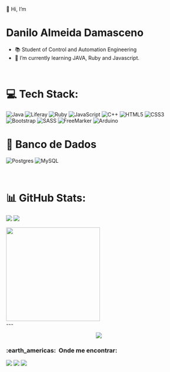 
 <!-- Inicial / Informações  -------------------------------------------------------------------------------------------->
👋 Hi, I’m <h1>Danilo Almeida Damasceno</h1>
- 📚 Student of Control and Automation Engineering
- 🌱 I’m currently learning JAVA, Ruby and Javascript.

 <!--  Minhas Skills ---------------------------------------------------------------------------------------------------->
 <br>
 
# 💻 Tech Stack:
        
  ![Java](https://img.shields.io/badge/java-%23ED8B00.svg?style=for-the-badge&logo=java&logoColor=white) 
    ![Liferay](https://img.shields.io/badge/-Liferay-333333?style=for-the-badge&logo=Liferay&logoColor=1572B6)
     ![Ruby](https://img.shields.io/badge/ruby-%23CC342D.svg?style=for-the-badge&logo=ruby&logoColor=white) 
      ![JavaScript](https://img.shields.io/badge/javascript-%23323330.svg?style=for-the-badge&logo=javascript&logoColor=%23F7DF1E) 
       ![C++](https://img.shields.io/badge/c++-%2300599C.svg?style=for-the-badge&logo=c%2B%2B&logoColor=white)
        ![HTML5](https://img.shields.io/badge/html5-%23E34F26.svg?style=for-the-badge&logo=html5&logoColor=white)
         ![CSS3](https://img.shields.io/badge/css3-%231572B6.svg?style=for-the-badge&logo=css3&logoColor=white)
          ![Bootstrap](https://img.shields.io/badge/bootstrap-%23563D7C.svg?style=for-the-badge&logo=bootstrap&logoColor=white)
           ![SASS](https://img.shields.io/badge/SASS-hotpink.svg?style=for-the-badge&logo=SASS&logoColor=white)
            ![FreeMarker](https://img.shields.io/badge/-FreeMarker-333333?style=for-the-badge&logo=Freemarker)
             ![Arduino](https://img.shields.io/badge/-Arduino-00979D?style=for-the-badge&logo=Arduino&logoColor=white)
 
  # 🏦 Banco de Dados
  
  ![Postgres](https://img.shields.io/badge/postgres-%23316192.svg?style=for-the-badge&logo=postgresql&logoColor=white)
   ![MySQL](https://img.shields.io/badge/mysql-%2300f.svg?style=for-the-badge&logo=mysql&logoColor=white)  
   <br>
    <br>


<!-- Contador de Commits e porcentagem de linguagens -------------------------------------------------------------------->
 # 📊 GitHub Stats:

 <div align-items: stretch>
  

![](https://github-readme-stats.vercel.app/api?username=DaniloADamasceno&theme=dracula&hide_border=false&include_all_commits=false&count_private=true)
 ![](https://github-readme-streak-stats.herokuapp.com/?user=DaniloADamasceno&theme=dracula&hide_border=false)
 
 <div align-items: center> 
   <img  height="255em" src="https://github-readme-stats.vercel.app/api/top-langs/?username=DaniloADamasceno&langs_count=8&https://github.com/anuraghazra/github-readme-stats&theme=dracula"/> </div>
 </div>
 <!--
## 🏆 GitHub Trophies
![](https://github-profile-trophy.vercel.app/?username=DaniloADamasceno&theme=dracula&no-frame=false&no-bg=false&margin-w=1)
-->
---

 <!-- Contador de Visitação  e Snake Commit-------------------------------------------------------------------------------------------->
<div align="center">
   <!-- Snake Animação-->  
   <!--  ![Snake animation](https://github.com/rafaballerini/rafaballerini/blob/output/github-contribution-grid-snake.svg) -->

![](https://komarev.com/ghpvc/?username=DaniloADamasceno&color=006bed)

</div>
 
 <!--  Onde Me encontrar ---------------------------------------------------------------------------------------------->

 
 <h3> :earth_americas: &nbsp;Onde me encontrar: </h3>
 
 <div>
   <a href="https://www.instagram.com/DaniloA.Damasceno/" target="_blank">                                               
     <img src="https://img.shields.io/badge/Instagram-E4405F?style=for-the-badge&logo=instagram&logoColor=white" target="_blank"></a>
       <a href = "https://mail.google.com/mail/u/0/?tab=rm&ogbl#inbox">                                                      
         <img src="https://img.shields.io/badge/Gmail-D14836?style=for-the-badge&logo=gmail&logoColor=white" /></a>
          <a href="https://github.com/DaniloADamasceno" alt="github" target="_blank">                                           
            <img src="https://img.shields.io/badge/GitHub-100000?style=for-the-badge&logo=github&logoColor=white"></a>
  
